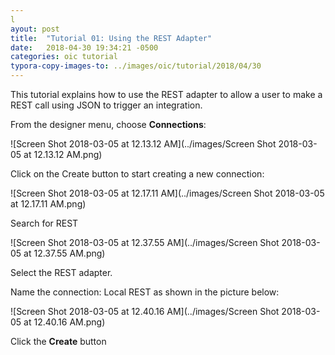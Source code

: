 ```yaml
---
l
ayout: post
title:  "Tutorial 01: Using the REST Adapter"
date:   2018-04-30 19:34:21 -0500
categories: oic tutorial 
typora-copy-images-to: ../images/oic/tutorial/2018/04/30
---
```

This tutorial explains how to use the REST adapter to allow a user to make a REST call using JSON to trigger an integration.

From the designer menu, choose **Connections**:

![Screen Shot 2018-03-05 at 12.13.12 AM](../images/Screen Shot 2018-03-05 at 12.13.12 AM.png)

Click on the Create button to start creating a new connection:

![Screen Shot 2018-03-05 at 12.17.11 AM](../images/Screen Shot 2018-03-05 at 12.17.11 AM.png)

Search for REST

![Screen Shot 2018-03-05 at 12.37.55 AM](../images/Screen Shot 2018-03-05 at 12.37.55 AM.png)

Select the REST adapter.

Name the connection: Local REST <your initials> as shown in the picture below:

![Screen Shot 2018-03-05 at 12.40.16 AM](../images/Screen Shot 2018-03-05 at 12.40.16 AM.png)

Click the **Create** button

